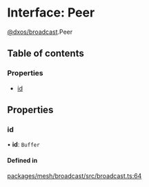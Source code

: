 # Interface: Peer

[@dxos/broadcast](../modules/dxos_broadcast.md).Peer

## Table of contents

### Properties

- [id](dxos_broadcast.Peer.md#id)

## Properties

### id

• **id**: `Buffer`

#### Defined in

[packages/mesh/broadcast/src/broadcast.ts:64](https://github.com/dxos/dxos/blob/32ae9b579/packages/mesh/broadcast/src/broadcast.ts#L64)

